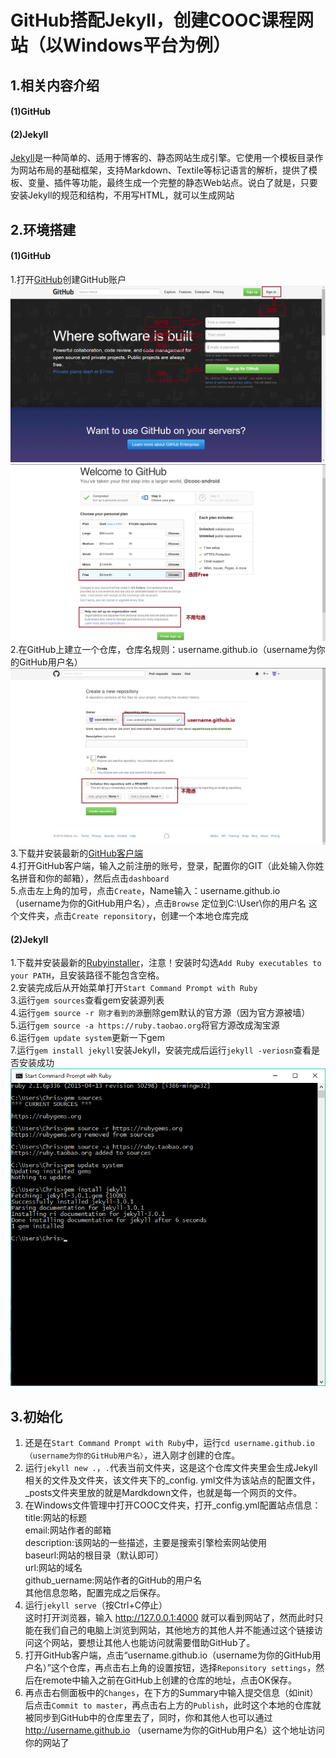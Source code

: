 # GitHub搭配Jekyll，创建COOC课程网站（以Windows平台为例）

## 1.相关内容介绍

#### (1)GitHub

#### (2)Jekyll

[Jekyll](http://jekyll.bootcss.com/)是一种简单的、适用于博客的、静态网站生成引擎。它使用一个模板目录作为网站布局的基础框架，支持Markdown、Textile等标记语言的解析，提供了模板、变量、插件等功能，最终生成一个完整的静态Web站点。说白了就是，只要安装Jekyll的规范和结构，不用写HTML，就可以生成网站

## 2.环境搭建

#### (1)GitHub
1.打开[GitHub](https://github.com)创建GitHub账户   
![注册GitHub1](images/signup1.png)
![注册GitHub2](images/signup2.png)
2.在GitHub上建立一个仓库，仓库名规则：username.github.io（username为你的GitHub用户名）   
![创建仓库](images/create-reponsitory.png)
3.下载并安装最新的[GitHub客户端](https://github-windows.s3.amazonaws.com/GitHubSetup.exe)   
4.打开GitHub客户端，输入之前注册的账号，登录，配置你的GIT（此处输入你姓名拼音和你的邮箱），然后点击`dashboard`   
5.点击左上角的加号，点击`Create`，Name输入：username.github.io（username为你的GitHub用户名），点击`Browse`   定位到C:\User\你的用户名 这个文件夹，点击`Create reponsitory`，创建一个本地仓库完成


#### (2)Jekyll
1.下载并安装最新的[Rubyinstaller](http://files.bryanbibat.net/rails-ftw-v0.21-2.1.6-4.2.3.exe)，注意！安装时勾选`Add Ruby executables to your PATH`，且安装路径不能包含空格。   
2.安装完成后从开始菜单打开`Start Command Prompt with Ruby`   
3.运行`gem sources`查看gem安装源列表   
4.运行`gem source -r 刚才看到的源`删除gem默认的官方源（因为官方源被墙）   
5.运行`gem source -a https://ruby.taobao.org`将官方源改成淘宝源   
6.运行`gem update system`更新一下gem   
7.运行`gem install jekyll`安装Jekyll，安装完成后运行`jekyll -veriosn`查看是否安装成功   
![安装Jekyll](images/jekyll_install.png)

## 3.初始化

1. 还是在`Start Command Prompt with Ruby`中，运行`cd username.github.io（username为你的GitHub用户名）`，进入刚才创建的仓库。  
2. 运行`jekyll new .`，`.`代表当前文件夹，这是这个仓库文件夹里会生成Jekyll相关的文件及文件夹，该文件夹下的_config.   yml文件为该站点的配置文件，_posts文件夹里放的就是Mardkdown文件，也就是每一个网页的文件。
3. 在Windows文件管理中打开COOC文件夹，打开_config.yml配置站点信息：    
    title:网站的标题   
    email:网站作者的邮箱   
    description:该网站的一些描述，主要是搜索引擎检索网站使用   
    baseurl:网站的根目录（默认即可）   
    url:网站的域名   
    github_uername:网站作者的GitHub的用户名   
    其他信息忽略，配置完成之后保存。
4. 运行`jekyll serve`（按Ctrl+C停止）    
这时打开浏览器，输入 http://127.0.0.1:4000 就可以看到网站了，然而此时只能在我们自己的电脑上浏览到网站，其他地方的其他人并不能通过这个链接访问这个网站，要想让其他人也能访问就需要借助GitHub了。   
5. 打开GitHub客户端，点击“username.github.io（username为你的GitHub用户名）”这个仓库，再点击右上角的设置按钮，选择`Reponsitory settings`，然后在remote中输入之前在GitHub上创建的仓库的地址，点击OK保存。   
6. 再点击右侧面板中的`Changes`，在下方的Summary中输入提交信息（如init）后点击`Commit to master`，再点击右上方的`Publish`，此时这个本地的仓库就被同步到GitHub中的仓库里去了，同时，你和其他人也可以通过 http://username.github.io （username为你的GitHub用户名）这个地址访问你的网站了